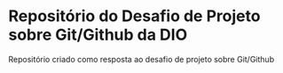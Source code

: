 # Repositório do Desafio de Projeto sobre Git/Github da DIO
Repositório criado como resposta ao desafio de projeto sobre Git/Github

